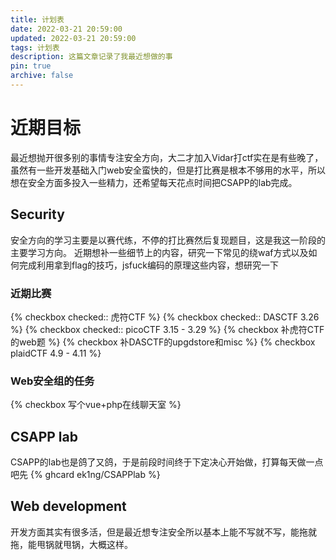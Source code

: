 ```yaml
---
title: 计划表
date: 2022-03-21 20:59:00
updated: 2022-03-21 20:59:00
tags: 计划表
description: 这篇文章记录了我最近想做的事
pin: true
archive: false
---
```

# 近期目标
最近想抛开很多别的事情专注安全方向，大二才加入Vidar打ctf实在是有些晚了，虽然有一些开发基础入门web安全蛮快的，但是打比赛是根本不够用的水平，所以想在安全方面多投入一些精力，还希望每天花点时间把CSAPP的lab完成。
## Security
安全方向的学习主要是以赛代练，不停的打比赛然后复现题目，这是我这一阶段的主要学习方向。
近期想补一些细节上的内容，研究一下常见的绕waf方式以及如何完成利用拿到flag的技巧，jsfuck编码的原理这些内容，想研究一下
### 近期比赛
{% checkbox checked:: 虎符CTF %}
{% checkbox checked:: DASCTF 3.26 %}
{% checkbox checked:: picoCTF 3.15 - 3.29 %}
{% checkbox 补虎符CTF的web题 %}
{% checkbox 补DASCTF的upgdstore和misc %}
{% checkbox plaidCTF 4.9 - 4.11 %}
### Web安全组的任务
{% checkbox 写个vue+php在线聊天室 %}
## CSAPP lab
CSAPP的lab也是鸽了又鸽，于是前段时间终于下定决心开始做，打算每天做一点吧先
{% ghcard ek1ng/CSAPPlab %}
## Web development
开发方面其实有很多活，但是最近想专注安全所以基本上能不写就不写，能拖就拖，能甩锅就甩锅，大概这样。

